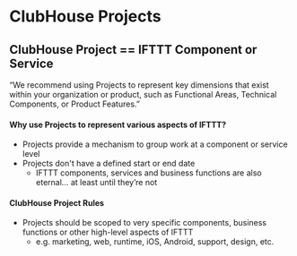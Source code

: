 # ClubHouse Projects

## ClubHouse Project == IFTTT Component or Service

“We recommend using Projects to represent key dimensions that exist within your organization or product, such as Functional Areas, Technical Components, or Product Features.”

#### Why use Projects to represent various aspects of IFTTT?

* Projects provide a mechanism to group work at a component or service level
* Projects don't have a defined start or end date
  * IFTTT components, services and business functions are also eternal… at least until they’re not

#### ClubHouse Project Rules

* Projects should be scoped to very specific components, business functions or other high-level aspects of IFTTT
  * e.g. marketing, web, runtime, iOS, Android, support, design, etc.

